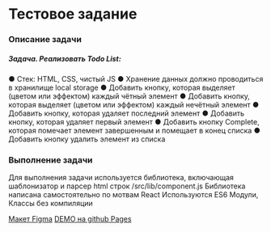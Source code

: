 # Тестовое задание

### Описание задачи
##### Задача. Реализовать Todo List:
● Стек: HTML, CSS, чистый JS
● Хранение данных должно проводиться в хранилище local
storage
● Добавить кнопку, которая выделяет (цветом или эффектом)
каждый чётный элемент
● Добавить кнопку, которая выделяет (цветом или эффектом)
каждый нечётный элемент
● Добавить кнопку, которая удаляет последний элемент
● Добавить кнопку, которая удаляет первый элемент
● Добавить кнопку Complete, которая помечает элемент
завершенным и помещает в конец списка
● Добавить кнопку удалить элемент из списка


### Выполнение задачи
Для выполнения задачи используется библиотека, включающая шаблонизатор и
парсер html строк /src/lib/component.js
Библиотека написана самостоятельно по мотвам React
Используются ES6 Модули, Классы без компиляции

[Макет Figma](https://www.figma.com/file/Pq3rL0bsnwBiOsgbNRyG6p/TODO-App-(Community)?type=design&node-id=2%3A10&mode=design&t=Mu9MJGr8rQJPuqoA-1)
[DEMO на github Pages](https://gineff.github.io/todo-app_green-atom_test/)
